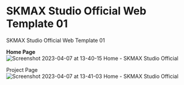 # SKMAX Studio Official Web Template 01
 SKMAX Studio Official Web Template 01
 
 <b>Home Page</b>
 ![Screenshot 2023-04-07 at 13-40-15 Home - SKMAX Studio Official](https://user-images.githubusercontent.com/118368174/230572379-09571b16-b7e8-46d6-8c2a-8303b4493814.png)
 
 Project Page
 ![Screenshot 2023-04-07 at 13-41-03 Home - SKMAX Studio Official](https://user-images.githubusercontent.com/118368174/230572709-d2da2d1b-0816-4ea7-90fe-b417cffde4f8.png)
